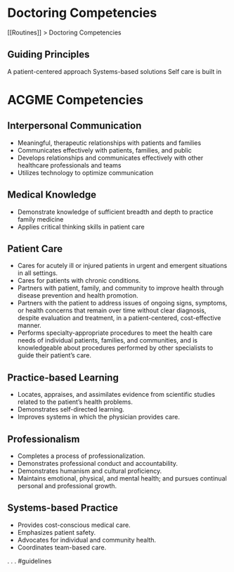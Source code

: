 # Doctoring Competencies
[[Routines]] > Doctoring Competencies
## Guiding Principles
A patient-centered approach
Systems-based solutions
Self care is built in

# ACGME Competencies
## Interpersonal Communication
* Meaningful, therapeutic relationships with patients and families
* Communicates effectively with patients, families, and public
* Develops relationships and communicates effectively with other healthcare professionals and teams
* Utilizes technology to optimize communication

## Medical Knowledge
* Demonstrate knowledge of sufficient breadth and depth to practice family medicine
* Applies critical thinking skills in patient care

## Patient Care
* Cares for acutely ill or injured patients in urgent and emergent situations in all settings.
* Cares for patients with chronic conditions.
* Partners with patient, family, and community to improve health through disease prevention and health promotion.
* Partners with the patient to address issues of ongoing signs, symptoms, or health concerns that remain over time without clear diagnosis, despite evaluation and treatment, in a patient-centered, cost-effective manner.
* Performs specialty-appropriate procedures to meet the health care needs of individual patients, families, and communities, and is knowledgeable about procedures performed by other specialists to guide their patient’s care.

## Practice-based Learning
* Locates, appraises, and assimilates evidence from scientific studies related to the patient’s health problems.
* Demonstrates self-directed learning.
* Improves systems in which the physician provides care.

## Professionalism
* Completes a process of professionalization.
* Demonstrates professional conduct and accountability.
* Demonstrates humanism and cultural proficiency.
* Maintains emotional, physical, and mental health; and pursues continual personal and professional growth.

## Systems-based Practice
* Provides cost-conscious medical care.
* Emphasizes patient safety.
* Advocates for individual and community health.
* Coordinates team-based care.

.
.
.
#guidelines
